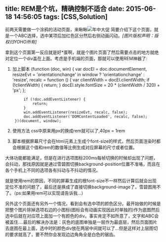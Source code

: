 title: REM是个坑，精确控制不适合
date: 2015-06-18 14:56:05
tags: [CSS,Solution]
---
前两天需要做一个涂鸦的活动页面，来瞅瞅![年中大促](https://dn-xuqi.qbox.me/yoho-q1.png)
简要介绍下这个页面，就是一个ABC选择，选中某项后加红色区分然后右侧动画闪动。*[图片版权声明：版权归YOHO所有]*

拿到这个页面第一反应就是好*蛋啊，就是个图片页面了然后需要点击的地方就绝对定位一个div盖在上面。考虑是手机端的页面，那就可以使用REM神器了:
1. 加上脚本
    	(function (doc, win) {
            var docEl = doc.documentElement,
                resizeEvt = 'orientationchange' in window ? 'orientationchange' : 'resize',
                recalc = function () {
                    var clientWidth = docEl.clientWidth;
                    if (!clientWidth) {
                        return;
                    }
                    docEl.style.fontSize = 20 * (clientWidth / 320) + 'px';
                };
    
            if (!doc.addEventListener) {
                return;
            }
            win.addEventListener(resizeEvt, recalc, false);
            doc.addEventListener('DOMContentLoaded', recalc, false);
        })(document, window);
2. 使用方法
css中原来用px的换成rem就可以了,40px = 1rem
3. 脚本根据屏幕尺寸会在html元素上生成个font-size的样式，然后页面渲染时都会根据这个值和rem的数值等比例生成对应屏幕的尺寸或者位置。

大体功能都能满足，但是在进行选项图标200ms每帧切换的时候却出现了问题，会抖动，那找原因就是通过雪碧图切换background-position位置不准咯，而且在各个手机上不同的选项各有抖动与不抖动的情况。

就是使用rem的原因，不同的屏幕生成的根font-size不一样然后计算后就会出现定位不准的问题了，最后还是换成了直接切换background-image了，雪碧图用不了。（ps:如果用rem可以实现请告诉我...）


另外这个页面还有另外一个情况，看到会有选中项的颜色区分。最开始做的时候是把整个图片除掉选项右边的小图标(图标会有动画实现因此时单独的)作为底图然后选中后就在对应项上面加一个有颜色的div。事实肯定不如所意了，文字和ABC会被盖住....最后的解决办法是：灰色的底图单独是一层作为最底层，然后页面图片去底图在最上面，选中时的颜色div放在两层中间就可以了...但是这样对上层图切的要求就高了，要不然你会发现边边角角全是白色的锯齿。
